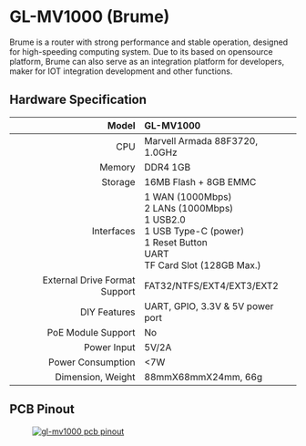 # GL-MV1000 (Brume)

Brume is a router with strong performance and stable operation, designed for high-speeding computing system. Due to its based on opensource platform, Brume can  also serve as an integration platform for developers, maker for IOT integration development and other functions.

## Hardware Specification

|                         Model | GL-MV1000                                                     |
| ----------------------------: | :----------------------------------------------------------- |
|                           CPU | Marvell Armada 88F3720, 1.0GHz                                               |
|                        Memory | DDR4 1GB                                                  |
|                       Storage | 16MB Flash + 8GB EMMC                                               |
|                    Interfaces | 1 WAN (1000Mbps)<br>2 LANs (1000Mbps)<br>1 USB2.0<br>1 USB Type-C (power)<br>1 Reset Button<br>UART<br>TF Card Slot (128GB Max.) |                          
| External Drive Format Support | FAT32/NTFS/EXT4/EXT3/EXT2                                    |
|                  DIY Features | UART, GPIO, 3.3V & 5V power port                             |
|            PoE Module Support | No                                                          |
|                   Power Input | 5V/2A                                                        |
|             Power Consumption | <7W                                                          |
|             Dimension, Weight | 88mmX68mmX24mm, 66g                                          |

## PCB Pinout

<div class="gl-lightbox" itemscope itemtype="http://schema.org/ImageGallery">
  <figure itemprop="associatedMedia" itemscope itemtype="http://schema.org/ImageObject">
    <a href="https://static.gl-inet.com/docs/en/3/hardware/mv1000/mv1000.png" itemprop="contentUrl" data-size="1786x1328">
      <img src="https://static.gl-inet.com/docs/en/3/hardware/mv1000/mv1000.png" itemprop="thumbnail" alt="gl-mv1000 pcb pinout" loading="lazy" />
    </a>
  </figure>
</div>
